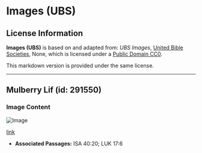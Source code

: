 # Images (UBS)

## License Information

**Images (UBS)** is based on and adapted from: _UBS Images_, [United Bible Societies](https://unitedbiblesocieties.org/), None, which is licensed under a [Public Domain CC0](https://creativecommons.org/public-domain/cc0/).

This markdown version is provided under the same license.



--------------------------------

## Mulberry Lif (id: 291550)

### Image Content

![Image](https://cdn.aquifer.bible/aquifer-content/resources/Media/WEB-0659_mulberry_leaf.jpg)

[link](https://cdn.aquifer.bible/aquifer-content/resources/Media/WEB-0659_mulberry_leaf.jpg)

* **Associated Passages:** ISA 40:20; LUK 17:6

